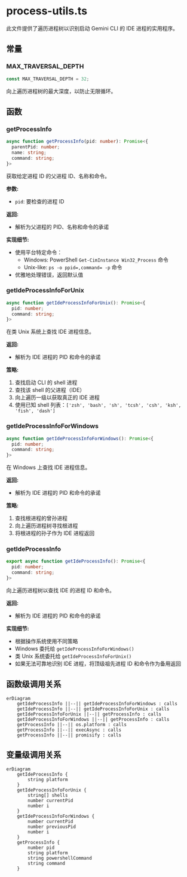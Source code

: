 # process-utils.ts

此文件提供了遍历进程树以识别启动 Gemini CLI 的 IDE 进程的实用程序。

## 常量

### MAX_TRAVERSAL_DEPTH

```typescript
const MAX_TRAVERSAL_DEPTH = 32;
```

向上遍历进程树的最大深度，以防止无限循环。

## 函数

### getProcessInfo

```typescript
async function getProcessInfo(pid: number): Promise<{
  parentPid: number;
  name: string;
  command: string;
}>
```

获取给定进程 ID 的父进程 ID、名称和命令。

**参数:**
- `pid`: 要检查的进程 ID

**返回:**
- 解析为父进程的 PID、名称和命令的承诺

**实现细节:**
- 使用平台特定命令：
  - Windows: PowerShell `Get-CimInstance Win32_Process` 命令
  - Unix-like: `ps -o ppid=,command= -p` 命令
- 优雅地处理错误，返回默认值

### getIdeProcessInfoForUnix

```typescript
async function getIdeProcessInfoForUnix(): Promise<{
  pid: number;
  command: string;
}>
```

在类 Unix 系统上查找 IDE 进程信息。

**返回:**
- 解析为 IDE 进程的 PID 和命令的承诺

**策略:**
1. 查找启动 CLI 的 shell 进程
2. 查找该 shell 的父进程（IDE）
3. 向上遍历一级以获取真正的 IDE 进程
4. 使用已知 shell 列表：`['zsh', 'bash', 'sh', 'tcsh', 'csh', 'ksh', 'fish', 'dash']`

### getIdeProcessInfoForWindows

```typescript
async function getIdeProcessInfoForWindows(): Promise<{
  pid: number;
  command: string;
}>
```

在 Windows 上查找 IDE 进程信息。

**返回:**
- 解析为 IDE 进程的 PID 和命令的承诺

**策略:**
1. 查找根进程的曾孙进程
2. 向上遍历进程树寻找根进程
3. 将根进程的孙子作为 IDE 进程返回

### getIdeProcessInfo

```typescript
export async function getIdeProcessInfo(): Promise<{
  pid: number;
  command: string;
}>
```

向上遍历进程树以查找 IDE 的进程 ID 和命令。

**返回:**
- 解析为 IDE 进程的 PID 和命令的承诺

**实现细节:**
- 根据操作系统使用不同策略
- Windows 委托给 `getIdeProcessInfoForWindows()`
- 类 Unix 系统委托给 `getIdeProcessInfoForUnix()`
- 如果无法可靠地识别 IDE 进程，将顶级祖先进程 ID 和命令作为备用返回

## 函数级调用关系

```mermaid
erDiagram
    getIdeProcessInfo ||--|| getIdeProcessInfoForWindows : calls
    getIdeProcessInfo ||--|| getIdeProcessInfoForUnix : calls
    getIdeProcessInfoForUnix ||--|| getProcessInfo : calls
    getIdeProcessInfoForWindows ||--|| getProcessInfo : calls
    getProcessInfo ||--|| os.platform : calls
    getProcessInfo ||--|| execAsync : calls
    getProcessInfo ||--|| promisify : calls
```

## 变量级调用关系

```mermaid
erDiagram
    getIdeProcessInfo {
        string platform
    }
    getIdeProcessInfoForUnix {
        string[] shells
        number currentPid
        number i
    }
    getIdeProcessInfoForWindows {
        number currentPid
        number previousPid
        number i
    }
    getProcessInfo {
        number pid
        string platform
        string powershellCommand
        string command
    }
```